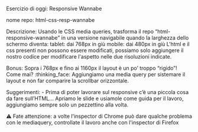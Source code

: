 Esercizio di oggi: Responsive Wannabe

nome repo: html-css-resp-wannabe

Descrizione:
Usando le CSS media queries, trasforma il repo “html-responsive-wannabe” in una versione navigabile quando la larghezza dello schermo diventa:
tablet: dai 768px in giù
mobile: dai 480px in giù 
L'html e il css presenti non possono essere modificati, possiamo solo aggiungere il nostro codice per modificare l'aspetto nelle due risoluzioni indicate.

Bonus: Sopra i 768px e fino ai 1160px il layout è un po’ troppo “rigido”! Come mai? :thinking_face: Aggiungiamo una media query per sistemare il layout e non far comparire la scrollbar orizzontale.

Suggerimenti: - Prima di poter lavorare sul responsive c’è una piccola cosa da fare sull’HTML…
Apriamo le slide e usiamole come guida per il lavoro, aggiungiamo sempre solo un pezzettino alla volta.

:warning: Fate attenzione: a volte l'inspector di Chrome può dare qualche problema con le mediaquery, controllate il lavoro anche con l'inspector di Firefox